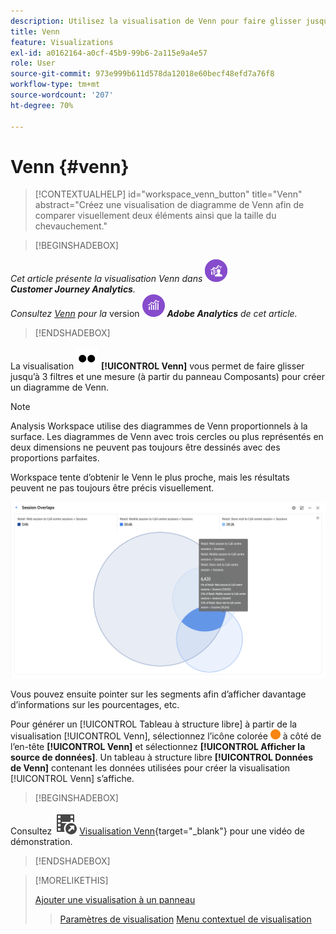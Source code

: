 ```yaml
---
description: Utilisez la visualisation de Venn pour faire glisser jusqu’à 3 segments et une mesure afin de créer un diagramme de Venn.
title: Venn
feature: Visualizations
exl-id: a0162164-a0cf-45b9-99b6-2a115e9a4e57
role: User
source-git-commit: 973e999b611d578da12018e60becf48efd7a76f8
workflow-type: tm+mt
source-wordcount: '207'
ht-degree: 70%

---
```


# Venn {#venn}

<!-- markdownlint-disable MD034 -->

>[!CONTEXTUALHELP]
>id="workspace_venn_button"
>title="Venn"
>abstract="Créez une visualisation de diagramme de Venn afin de comparer visuellement deux éléments ainsi que la taille du chevauchement."

<!-- markdownlint-enable MD034 -->


>[!BEGINSHADEBOX]

_Cet article présente la visualisation Venn dans_ ![CustomerJourneyAnalytics](/help/assets/icons/CustomerJourneyAnalytics.svg) _**Customer Journey Analytics**._<br/>_Consultez [Venn](https://experienceleague.adobe.com/fr/docs/analytics/analyze/analysis-workspace/visualizations/venn) pour la_ version ![AdobeAnalytics](/help/assets/icons/AdobeAnalytics.svg) _**Adobe Analytics** de cet article._

>[!ENDSHADEBOX]


La visualisation ![Type](/help/assets/icons/TwoDots.svg) **[!UICONTROL Venn]** vous permet de faire glisser jusqu’à 3 filtres et une mesure (à partir du panneau Composants) pour créer un diagramme de Venn.

>[!NOTE]
>
>Analysis Workspace utilise des diagrammes de Venn proportionnels à la surface. Les diagrammes de Venn avec trois cercles ou plus représentés en deux dimensions ne peuvent pas toujours être dessinés avec des proportions parfaites.
> 
>Workspace tente d’obtenir le Venn le plus proche, mais les résultats peuvent ne pas toujours être précis visuellement.

![Visualisation Venn qui comprend trois filtres.](assets/venn.png)

Vous pouvez ensuite pointer sur les segments afin d’afficher davantage d’informations sur les pourcentages, etc.

Pour générer un [!UICONTROL Tableau à structure libre] à partir de la visualisation [!UICONTROL Venn], sélectionnez l’icône colorée ![StatusOrange](/help/assets/icons/StatusOrange.svg) à côté de l’en-tête **[!UICONTROL Venn]** et sélectionnez **[!UICONTROL Afficher la source de données]**. Un tableau à structure libre **[!UICONTROL Données de Venn]** contenant les données utilisées pour créer la visualisation [!UICONTROL Venn] s’affiche.

<!--
To normalize the Venn diagram (take the size out of it), go select ![Setting](/help/assets/icons/Setting.svg) and select **[!UICONTROL Normalization]**.

![Visualization Settings option for Visualization type: Venn diagram.](assets/normalization.png)

-->


>[!BEGINSHADEBOX]

Consultez ![VideoCheckedOut](/help/assets/icons/VideoCheckedOut.svg) [Visualisation Venn](https://video.tv.adobe.com/v/335798/?quality=12&learn=on){target="_blank"} pour une vidéo de démonstration.

>[!ENDSHADEBOX]


>[!MORELIKETHIS]
>
>[Ajouter une visualisation à un panneau](/help/analysis-workspace/visualizations/freeform-analysis-visualizations.md#add-visualizations-to-a-panel)
>>[Paramètres de visualisation](/help/analysis-workspace/visualizations/freeform-analysis-visualizations.md#settings)
>>[Menu contextuel de visualisation](/help/analysis-workspace/visualizations/freeform-analysis-visualizations.md#context-menu)
>

